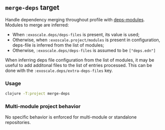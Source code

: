 ## `merge-deps` target

Handle dependency merging throughout profile with
[deps-modules](https://github.com/exoscale/deps-modules).  Modules to
merge are inferred:

- When `:exoscale.deps/deps-files` is present, its value is used;
- Otherwise, when `:exoscale.project/modules` is present in configuration, deps-file is
  inferred from the list of modules;
- Otherwise, `:exoscale.deps/deps-files` is assumed to be `["deps.edn"]`

When inferring deps file configuration from the list of modules, it may be useful
to add additonal files to the list of entries processed. This can be done with
the `:exoscale.deps/extra-deps-files` key.

### Usage

```bash
clojure -T:project merge-deps
```

### Multi-module project behavior

No specific behavior is enforced for multi-module or standalone repositories.
